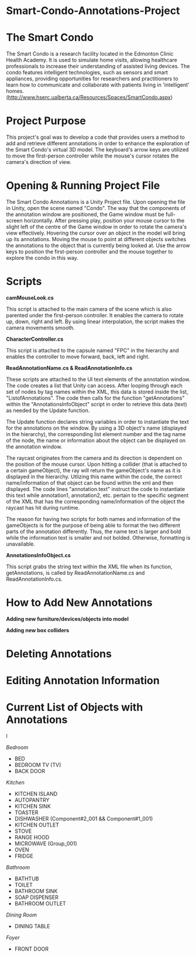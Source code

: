 # Smart-Condo-Annotations-Project

**The Smart Condo**
===================

The Smart Condo is a research facility located in the Edmonton Clinic Health Academy. It is used to simulate home visits, allowing healthcare professionals to increase their understanding of assisted living devices. The condo features intelligent technologies, such as sensors and smart appliances, providing opportunities for researchers and practitioners to learn how to communicate and collaborate with patients living in 'intelligent' homes. (http://www.hserc.ualberta.ca/Resources/Spaces/SmartCondo.aspx)


**Project Purpose**
===================

This project's goal was to develop a code that provides users a method to add and retrieve different annotations in order to enhance the exploration of the Smart Condo's virtual 3D model. The keyboard's arrow keys are utilized to move the first-person controller while the mouse's cursor rotates the camera's direction of view. 


**Opening & Running Project File**
==================================

The Smart Condo Annotations is a Unity Project file. Upon opening the file in Unity, open the scene named "Condo". The way that the components of the annotation window are positioned, the Game window must be full-screen horizontally. After pressing play, position your mouse cursor to the slight left of the centre of the Game window in order to rotate the camera's view effectively. Hovering the cursor over an object in the model will bring up its annotations. Moving the mouse to point at different objects switches the annotations to the object that is currently being looked at. Use the arrow keys to position the first-person controller and the mouse together to explore the condo in this way.


**Scripts**
===========

**camMouseLook.cs**

This script is attached to the main camera of the scene which is also parented under the first-person controller.  It enables the camera to rotate up, down, right and left. By using linear interpolation, the script makes the camera movements smooth. 

**CharacterController.cs**

This script is attached to the capsule named "FPC" in the hierarchy and enables the controller to move forward, back, left and right. 

**ReadAnnotationName.cs & ReadAnnotationInfo.cs**

These scripts are attached to the UI text elements of the annotation window. The code creates a list that Unity can access. After looping through each set of nodes by tag names within the XML, this data is stored inside the list, "ListofAnnotations". The code then calls for the function "getAnnotations" within the "AnnotationsInfoObject" script in order to retrieve this data (text) as needed by the Update function. 

The Update function declares string variables in order to instantiate the text for the annotations on the window. By using a 3D object's name (displayed in the hierarchy), the corresponding list element number and the tag name of the node, the name or information about the object can be displayed on the annotation window. 

The raycast originates from the camera and its direction is dependent on the position of the mouse cursor. Upon hitting a collider (that is attached to a certain gameObject), the ray will return the gameObject's name as it is displayed in the hierarchy. Utlizing this name within the code, the correct name/information of that object can be found within the xml and then displayed. The code lines "annotation.text" instruct the code to instantiate this text while annotation1, annotation2, etc. pertain to the specific segment of the XML that has the corresponding name/information of the object the raycast has hit during runtime.

The reason for having two scripts for both names and information of the gameObjects is for the purpose of being able to format the two different parts of the annotation differently. Thus, the name text is larger and bold while the information text is smaller and not bolded. Otherwise, formatting is unavailable. 

**AnnotationsInfoObject.cs**

This script grabs the string text within the XML file when its function, getAnnotations, is called by ReadAnnotationName.cs and ReadAnnotationInfo.cs.

**How to Add New Annotations**
==============================

**Adding new furniture/devices/objects into model**

**Adding new box colliders**

**Deleting Annotations**
========================

**Editing Annotation Information**
==================================

**Current List of Objects with Annotations**
============================================

l

_Bedroom_
* BED
* BEDROOM TV (TV)
* BACK DOOR

_Kitchen_
* KITCHEN ISLAND
* AUTOPANTRY
* KITCHEN SINK
* TOASTER
* DISHWASHER (Component#2_001 && Component#1_001)
* KITCHEN OUTLET
* STOVE
* RANGE HOOD
* MICROWAVE (Group_001)
* OVEN 
* FRIDGE

_Bathroom_
* BATHTUB
* TOILET
* BATHROOM SINK
* SOAP DISPENSER
* BATHROOM OUTLET

_Dining Room_
* DINING TABLE

_Foyer_
* FRONT DOOR
